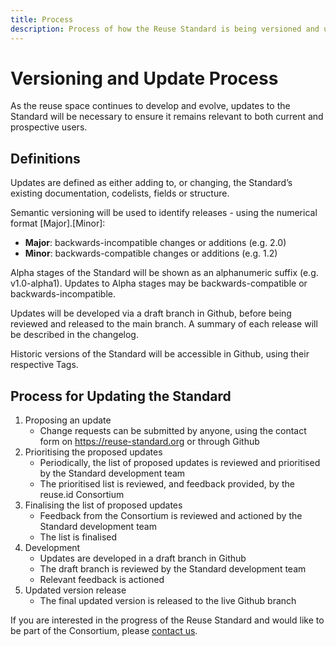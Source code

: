 ```yaml
---
title: Process
description: Process of how the Reuse Standard is being versioned and updated.
---
```


# Versioning and Update Process
As the reuse space continues to develop and evolve, updates to the Standard will be necessary to ensure it remains relevant to both current and prospective users. 


## Definitions
Updates are defined as either adding to, or changing, the Standard’s existing documentation, codelists, fields or structure.

Semantic versioning will be used to identify releases - using the numerical format [Major].[Minor]:

* **Major**: backwards-incompatible changes or additions (e.g. 2.0)
* **Minor**: backwards-compatible changes or additions (e.g. 1.2)

Alpha stages of the Standard will be shown as an alphanumeric suffix (e.g. v1.0-alpha1). Updates to Alpha stages may be backwards-compatible or backwards-incompatible.

Updates will be developed via a draft branch in Github, before being reviewed and released to the main branch. A summary of each release will be described in the changelog.

Historic versions of the Standard will be accessible in Github, using their respective Tags.


## Process for Updating the Standard

1. Proposing an update
   - Change requests can be submitted by anyone, using the contact form on https://reuse-standard.org or through Github
2. Prioritising the proposed updates 
   - Periodically, the list of proposed updates is reviewed and prioritised by the Standard development team
   - The prioritised list is reviewed, and feedback provided, by the reuse.id Consortium
3. Finalising the list of proposed updates
   - Feedback from the Consortium is reviewed and actioned by the Standard development team 
   - The list is finalised 
4. Development
   - Updates are developed in a draft branch in Github
   - The draft branch is reviewed by the Standard development team
   - Relevant feedback is actioned
5. Updated version release
   - The final updated version is released to the live Github branch

If you are interested in the progress of the Reuse Standard and would like to be part of the Consortium, please [contact us](https://docs.google.com/forms/d/e/1FAIpQLSf7BN-I_-sZxhkgcVALyEztE2KFRw-o-jPCWNkLExjRIYRhGQ/viewform?usp=sf_link).

